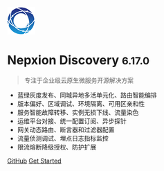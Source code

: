 ![logo](_media/Logo64.png)

# Nepxion Discovery <small>6.17.0</small>

> 专注于企业级云原生微服务开源解决方案
- 蓝绿灰度发布、同城异地多活单元化、路由智能编排
- 版本偏好、区域调试、环境隔离、可用区亲和性
- 服务智能故障转移、实例无损下线、流量染色
- 运维平台对接、统一配置订阅、异步探针
- 网关动态路由、断言器和过滤器配置
- 流量侦测调试、埋点日志指标监控
- 限流熔断降级授权、防护扩展

[GitHub](https://github.com/Nepxion/Discovery/)
[Get Started](#Discovery【探索】云原生微服务解决方案)